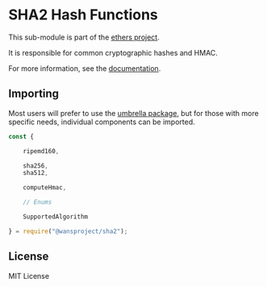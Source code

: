 SHA2 Hash Functions
===================

This sub-module is part of the [ethers project](https://github.com/ethers-io/ethers.js).

It is responsible for common cryptographic hashes and HMAC.

For more information, see the [documentation](https://docs.ethers.io/v5/api/utils/hashing/).


Importing
---------

Most users will prefer to use the [umbrella package](https://www.npmjs.com/package/ethers),
but for those with more specific needs, individual components can be imported.

```javascript
const {

    ripemd160,

    sha256,
    sha512,

    computeHmac,

    // Enums

    SupportedAlgorithm

} = require("@wansproject/sha2");
```


License
-------

MIT License
